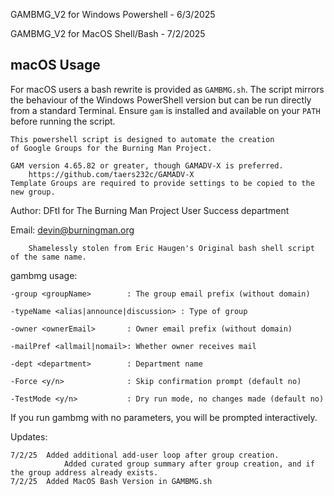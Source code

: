 GAMBMG_V2 for Windows Powershell - 6/3/2025

GAMBMG_V2 for MacOS Shell/Bash - 7/2/2025

## macOS Usage

For macOS users a bash rewrite is provided as `GAMBMG.sh`. The script
mirrors the behaviour of the Windows PowerShell version but can be run
directly from a standard Terminal. Ensure `gam` is installed and
available on your `PATH` before running the script.

	This powershell script is designed to automate the creation 
	of Google Groups for the Burning Man Project. 
	
	GAM version 4.65.82 or greater, though GAMADV-X is preferred.
		https://github.com/taers232c/GAMADV-X
	Template Groups are required to provide settings to be copied to the new group.
	
Author:		DFtI for The Burning Man Project User Success department

Email:		devin@burningman.org

		Shamelessly stolen from Eric Haugen's Original bash shell script of the same name.

gambmg usage:

    -group <groupName>        : The group email prefix (without domain)
    
    -typeName <alias|announce|discussion> : Type of group
    
    -owner <ownerEmail>       : Owner email prefix (without domain)
    
    -mailPref <allmail|nomail>: Whether owner receives mail
    
    -dept <department>        : Department name
    
    -Force <y/n>              : Skip confirmation prompt (default no)

    -TestMode <y/n>           : Dry run mode, no changes made (default no)
    

If you run gambmg with no parameters, you will be prompted interactively.

Updates:

	7/2/25 	Added additional add-user loop after group creation.
               	Added curated group summary after group creation, and if the group address already exists.
  	7/2/25 	Added MacOS Bash Version in GAMBMG.sh
